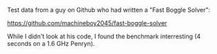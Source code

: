 Test data from a guy on Github who had written a "Fast Boggle Solver":

https://github.com/machineboy2045/fast-boggle-solver

While I didn't look at his code, I found the benchmark interresting (4 seconds on a 1.6 GHz Penryn).
